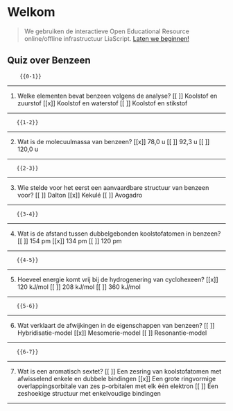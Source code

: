 <!--
title: "Quiz Benzeen"
language: nl
narrator: Dutch Female
mode: Presentation

import: https://raw.githubusercontent.com/LiaScript/CodeRunner/master/README.md
        https://raw.githubusercontent.com/LiaTemplates/BeforeAndAfter/0.0.1/README.md

link:   https://cdnjs.cloudflare.com/ajax/libs/animate.css/4.1.1/animate.min.css
        https://fonts.googleapis.com/css?family=Lato:400,400italic,700
        style.css

@runR: @LIA.eval(`["main.R"]`, `none`, `Rscript main.R`)

@JSONLD
<script run-once>
  let json = @0 

  const script = document.createElement('script');
  script.type = 'application/ld+json';
  script.text = JSON.stringify(json);

  document.head.appendChild(script);

  // this is only needed to prevent and output,
  // as long as the result of a script is undefined,
  // it is not shown or rendered within LiaScript
  console.debug("added json to head")
</script>
@end


link:   https://unpkg.com/leaflet@1.9.4/dist/leaflet.css
script: https://unpkg.com/leaflet@1.9.4/dist/leaflet.js

-->

# Welkom

> We gebruiken de interactieve Open Educational Resource online/offline infrastructuur LiaScript.
> [Laten we beginnen!](https://liascript.github.io/course/?https://raw.githubusercontent.com/abotzki/presentation/refs/heads/master/quiz-benzeen.md)

## Quiz over Benzeen

        {{0-1}}
*******************
1. Welke elementen bevat benzeen volgens de analyse?
[[ ]] Koolstof en zuurstof
[[x]] Koolstof en waterstof
[[ ]] Koolstof en stikstof

****************

       {{1-2}}
*******************
2. Wat is de molecuulmassa van benzeen?
[[x]] 78,0 u
[[ ]] 92,3 u
[[ ]] 120,0 u

*******************

       {{2-3}}
*******************
3. Wie stelde voor het eerst een aanvaardbare structuur van benzeen voor?
[[ ]] Dalton
[[x]] Kekulé
[[ ]] Avogadro

*******************

       {{3-4}}
*******************
4. Wat is de afstand tussen dubbelgebonden koolstofatomen in benzeen?
[[ ]] 154 pm
[[x]] 134 pm
[[ ]] 120 pm

*******************

       {{4-5}}
*******************
5. Hoeveel energie komt vrij bij de hydrogenering van cyclohexeen?
[[x]] 120 kJ/mol
[[ ]] 208 kJ/mol
[[ ]] 360 kJ/mol

*******************

       {{5-6}}
*******************
6. Wat verklaart de afwijkingen in de eigenschappen van benzeen?
[[ ]] Hybridisatie-model
[[x]] Mesomerie-model
[[ ]] Resonantie-model

*******************

       {{6-7}}
*******************
7. Wat is een aromatisch sextet?
[[ ]] Een zesring van koolstofatomen met afwisselend enkele en dubbele bindingen
[[x]] Een grote ringvormige overlappingsorbitale van zes p-orbitalen met elk één elektron
[[ ]] Een zeshoekige structuur met enkelvoudige bindingen

*******************
